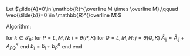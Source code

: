 Let $\tilde{A}=0\in \mathbb{R}^{\overline M \times \overline M},\qquad \vec{\tilde{b}}=0 \in \mathbb{R}^{\overline M}$ 

Algorithm:

for $k \in \mathcal{T}_{h}$:
	for $P=L,M,N$:
		$i=\theta (P,K)$
		for $Q=L,M,N$:
			$j=\theta (Q,K)$
			$\tilde{A}_{ij} =\tilde{A}_{ij}+A^{K}_{PQ}$
		end
		$\tilde b_{i}=\tilde{b}_{i}+b_{P}^{K}$
	end
end 